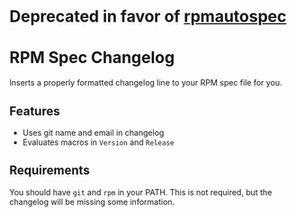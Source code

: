 # Deprecated in favor of [rpmautospec](https://docs.pagure.org/Fedora-Infra.rpmautospec/index.html)

# RPM Spec Changelog

Inserts a properly formatted changelog line to your RPM spec file for you.

## Features

- Uses git name and email in changelog
- Evaluates macros in `Version` and `Release` 

## Requirements

You should have `git` and `rpm` in your PATH. This is not required, but the changelog will be missing some information.
